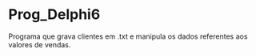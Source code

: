 # Prog_Delphi6
Programa que grava clientes em .txt e manipula os dados referentes aos valores de vendas.

